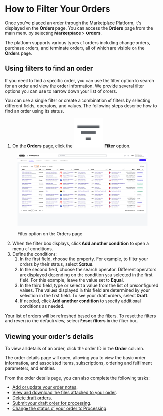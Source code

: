 # How to Filter Your Orders

Once you've placed an order through the Marketplace Platform, it's displayed on the **Orders** page. You can access the **Orders** page from the main menu by selecting **Marketplace** > **Orders**.&#x20;

The platform supports various types of orders including change orders, purchase orders, and terminate orders, all of which are visible on the **Orders** page.

## Using filters to find an order

If you need to find a specific order, you can use the filter option to search for an order and view the order information. We provide several filter options you can use to narrow down your list of orders.&#x20;

You can use a single filter or create a combination of filters by selecting different fields, operators, and values. The following steps describe how to find an order using its status.&#x20;

1. On the **Orders** page, click the <img src="../../../.gitbook/assets/image (1047).png" alt="" data-size="line"> **Filter** option.

<figure><img src="../../../.gitbook/assets/Orders (2).png" alt=""><figcaption><p>Filter option on the Orders page</p></figcaption></figure>

2. When the filter box displays, click **Add another condition** to open a menu of conditions.&#x20;
3. Define the conditions:
   1. In the first field, choose the property. For example, to filter your orders by their status, select **Status**.
   2. In the second field, choose the search operator. Different operators are displayed depending on the condition you selected in the first field. For this example, leave the value set to **Equal**.
   3. In the third field, type or select a value from the list of preconfigured values. The values displayed in this field are determined by your selection in the first field. To see your draft orders, select **Draft**.
   4. If needed, click **Add another condition** to specify additional conditions as needed.

Your list of orders will be refreshed based on the filters. To reset the filters and revert to the default view, select **Reset filters** in the filter box.&#x20;

## Viewing your order's details

To view all details of an order, click the order ID in the **Order** column.&#x20;

The order details page will open, allowing you to view the basic order information, and associated items, subscriptions, ordering and fulfilment parameters, and entities.&#x20;

From the order details page, you can also complete the following tasks:

* [Add or update your order notes](../../../modules-and-features/marketplace/orders/manage-order-notes.md).
* [View and download the files attached to your order](../../../modules-and-features/marketplace/agreements/view-and-download-attachments.md).
* [Delete draft orders.](../../../modules-and-features/marketplace/orders/delete-draft-orders.md)
* [Submit your draft order for processing](../../../modules-and-features/marketplace/orders/submit-draft-orders.md).
* [Change the status of your order to Processing](../../../modules-and-features/marketplace/orders/set-an-order-to-processing.md).
